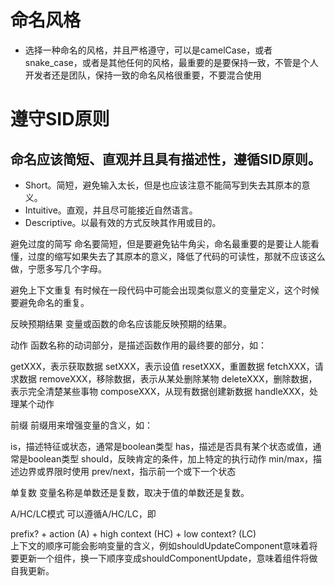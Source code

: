 # 命名风格
- 选择一种命名的风格，并且严格遵守，可以是camelCase，或者snake_case，或者是其他任何的风格，最重要的是要保持一致，不管是个人开发者还是团队，保持一致的命名风格很重要，不要混合使用

# 遵守SID原则
## 命名应该简短、直观并且具有描述性，遵循SID原则。

- Short。简短，避免输入太长，但是也应该注意不能简写到失去其原本的意义。
- Intuitive。直观，并且尽可能接近自然语言。
- Descriptive。以最有效的方式反映其作用或目的。

避免过度的简写
命名要简短，但是要避免钻牛角尖，命名最重要的是要让人能看懂，过度的缩写如果失去了其原本的意义，降低了代码的可读性，那就不应该这么做，宁愿多写几个字母。

避免上下文重复
有时候在一段代码中可能会出现类似意义的变量定义，这个时候要避免命名的重复。

反映预期结果
变量或函数的命名应该能反映预期的结果。

动作
函数名称的动词部分，是描述函数作用的最终要的部分，如：

getXXX，表示获取数据
setXXX，表示设值
resetXXX，重置数据
fetchXXX，请求数据
removeXXX，移除数据，表示从某处删除某物
deleteXXX，删除数据，表示完全清楚某些事物
composeXXX，从现有数据创建新数据
handleXXX，处理某个动作

前缀
前缀用来增强变量的含义，如：

is，描述特征或状态，通常是boolean类型
has，描述是否具有某个状态或值，通常是boolean类型
should，反映肯定的条件，加上特定的执行动作
min/max，描述边界或界限时使用
prev/next，指示前一个或下一个状态

单复数
变量名称是单数还是复数，取决于值的单数还是复数。

A/HC/LC模式
可以遵循A/HC/LC，即

prefix? + action (A) + high context (HC) + low context? (LC)  
上下文的顺序可能会影响变量的含义，例如shouldUpdateComponent意味着将要更新一个组件，换一下顺序变成shouldComponentUpdate，意味着组件将做自我更新。